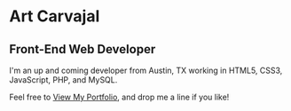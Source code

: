 # Art Carvajal

## Front-End Web Developer

I'm an up and coming developer from Austin, TX working in HTML5, CSS3, JavaScript, PHP, and MySQL.

Feel free to [View My Portfolio](https://artcarvajal.github.io), and drop me a line if you like!